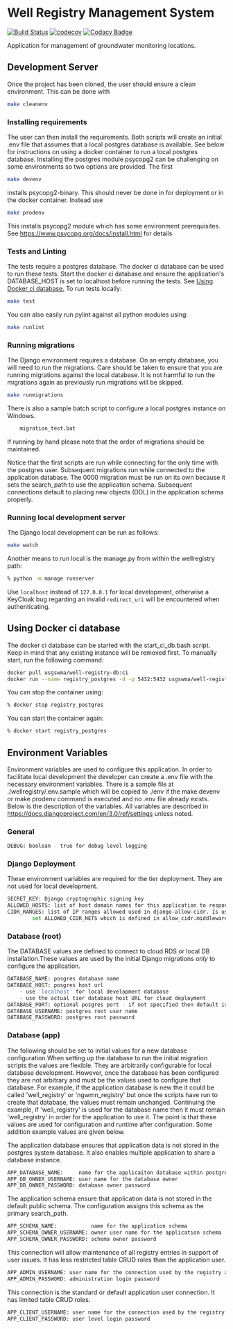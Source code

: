 # Well Registry Management System

[![Build Status](https://travis-ci.org/ACWI-SOGW/well_registry_management.svg?branch=master)](https://travis-ci.org/ACWI-SOGW/well_registry_management)
[![codecov](https://codecov.io/gh/ACWI-SOGW/well_registry_management/branch/master/graph/badge.svg)](https://codecov.io/gh/ACWI-SOGW/well_registry_management)
[![Codacy Badge](https://api.codacy.com/project/badge/Grade/6af41d5963ee48c1bb9f8a83ea338b46)](https://www.codacy.com/gh/ACWI-SOGW/well_registry_management?utm_source=github.com&amp;utm_medium=referral&amp;utm_content=ACWI-SOGW/well_registry_management&amp;utm_campaign=Badge_Grade)

Application for management of groundwater monitoring locations.

## Development Server
Once the project has been cloned, the user should ensure a clean environment. This can be
done with 
```bash
make cleanenv
```
### Installing requirements
The user can then install the requirements. Both scripts will create an initial .env file that
assumes that a local postgres database is available. See below for instructions on using a docker container
to run a local postgres database. Installing the postgres module psycopg2 can be
challenging on some environments so two options are provided. The first
```bash
make devenv
```
installs psycopg2-binary. This should never be done in for deployment or in the docker container. Instead use
```bash
make prodenv
```
This installs psycopg2 module which has some environment prerequisites. See <https://www.psycopg.org/docs/install.html> for details

### Tests and Linting
The tests require a postgres database. The docker ci database can be used to run these tests. Start the docker ci database and ensure the application's DATABASE_HOST is set to localhost before running the tests. See [Using Docker ci database.](#using-docker-ci-database)
To run tests locally:
```bash
make test
```

You can also easily run pylint against all python modules using:
```bash
make runlint
```

### Running migrations
The Django environment requires a database. On an empty database, you will need to run the migrations. Care 
should be taken to ensure that you are running migrations against the local database. It is not harmful to run the migrations again as previously run migrations will be skipped.

```bash
make runmigrations
``` 

There is also a sample batch script to configure a local postgres instance on Windows.
```bash 
    migration_test.bat
```

If running by hand please note that the order of migrations should be maintained.

Notice that the first scripts are run while connecting for the only time with the postgres user. Subsequent migrations run while connected to the application database. The 0000 migration must be run on its own because it sets the search_path to use the application schema. Subsequent connections default to placing new objects (DDL) in the application schema properly.

### Running local development server
The Django local development can be run as follows:
```bash
make watch
```
Another means to run local is the manage.py from within the wellregistry path:
```bash
% python -m manage runserver
```

Use `localhost` instead of `127.0.0.1` for local development, otherwise a KeyCloak bug
regarding an invalid `redirect_uri` will be encountered when authenticating.

## Using Docker ci database
The docker ci database can be started with the start_ci_db.bash script. Keep in mind that any existing instance will be removed first.
To manually start, run the following command:
```bash
docker pull usgswma/well-registry-db:ci
docker run --name registry_postgres -d -p 5432:5432 usgswma/well-registry-db:ci
```

You can stop the container using:
```bash
% docker stop registry_postgres
```
You can start the container again:
```bash
% docker start registry_postgres
```

## Environment Variables

Environment variables are used to configure this application. In order to facilitate local development
the developer can create a .env file with the necessary environment variables. There is a sample
file at ./wellregistry/.env.sample which will be copied to ./env if the make devenv or make prodenv
command is executed and no .env file already exists. Below is the description of the variables.
All variables are described in <https://docs.djangoproject.com/en/3.0/ref/settings> unless noted.

### General
```bash
DEBUG: boolean - true for debug level logging
``` 

### Django Deployment 
These environment variables are required for the tier deployment. They are not used for local development.
```bash
SECRET_KEY: Django cryptographic signing key
ALLOWED_HOSTS: list of host domain names for this application to respond
CIDR_RANGES: list of IP ranges allowed used in django-allow-cidr. Is used to
        set ALLOWED_CIDR_NETS which is defined in allow_cidr.middleware.AllowCIDRMiddleware
```

### Database (root)
The DATABASE values are defined to connect to cloud RDS or local DB installation.These values are used by the initial Django migrations *only* to configure the application.
```bash
DATABASE_NAME: posgres database name
DATABASE_HOST: posgres host url 
    - use 'localhost' for local development database
    - use the actual tier database host URL for cloud deployment
DATABASE_PORT: optional posgres port - if not specified then default is '5432' 
DATABASE_USERNAME: postgres root user name
DATABASE_PASSWORD: postgres root password
```

### Database (app)
The following should be set to initial values for a new database configuration.When setting up the database to run the initial migration scripts the values are flexible. They are arbitrarily configurable for local database development. However, once the database has been configured they are not arbitrary and must be the values used to configure that database. For example, if the application database is new the it could be called 'well_registry' or 'ngwmn_registry' but once the scripts have run to create that database, the values must remain unchanged. Continuing the example, if 'well_registry' is used for the database name then it must remain 'well_registry' in order for the application to use it. The point is that these values are used for configuration and runtime after configuration. Some addition example values are given below. 

The application database ensures that application data is not stored in the postgres system database. It also enables multiple application to share a database instance.
```bash
APP_DATABASE_NAME:     name for the applicaiton database within postgres
APP_DB_OWNER_USERNAME: user name for the database owner
APP_DB_OWNER_PASSWORD: database owner password
```
The application schema ensure that application data is not stored in the default public schema. The configuration assigns this schema as the primary search_path.
```bash
APP_SCHEMA_NAME:           name for the application schema
APP_SCHEMA_OWNER_USERNAME: owner user name for the application schema
APP_SCHEMA_OWNER_PASSWORD: schema owner password
```
This connection will allow maintenance of all registry entries in support of user issues. It has less restricted table CRUD roles than the application user.
 ```bash
APP_ADMIN_USERNAME: user name for the connection used by the registry administration
APP_ADMIN_PASSWORD: administration login password
```
This connection is the standard or default application user connection. It has limited table CRUD roles.
```bash
APP_CLIENT_USERNAME: user name for the connection used by the registry users
APP_CLIENT_PASSWORD: user level login password
```